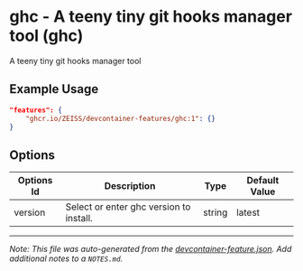 
# ghc - A teeny tiny git hooks manager tool (ghc)

A teeny tiny git hooks manager tool

## Example Usage

```json
"features": {
    "ghcr.io/ZEISS/devcontainer-features/ghc:1": {}
}
```

## Options

| Options Id | Description | Type | Default Value |
|-----|-----|-----|-----|
| version | Select or enter ghc version to install. | string | latest |



---

_Note: This file was auto-generated from the [devcontainer-feature.json](https://github.com/ZEISS/devcontainer-features/blob/main/src/ghc/devcontainer-feature.json).  Add additional notes to a `NOTES.md`._
